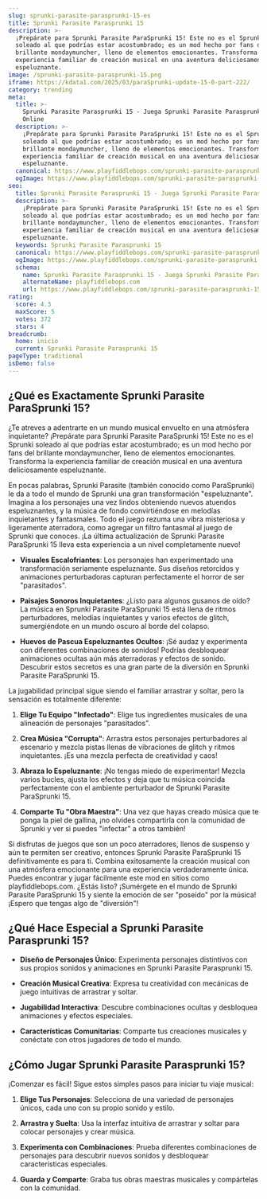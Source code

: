 ```yaml
---
slug: sprunki-parasite-parasprunki-15-es
title: Sprunki Parasite Parasprunki 15
description: >-
  ¡Prepárate para Sprunki Parasite ParaSprunki 15! Este no es el Sprunki
  soleado al que podrías estar acostumbrado; es un mod hecho por fans del
  brillante mondaymuncher, lleno de elementos emocionantes. Transforma la
  experiencia familiar de creación musical en una aventura deliciosamente
  espeluznante.
image: /sprunki-parasite-parasprunki-15.png
iframe: https://kdata1.com/2025/03/paraSprunki-update-15-0-part-222/
category: trending
meta:
  title: >-
    Sprunki Parasite Parasprunki 15 - Juega Sprunki Parasite Parasprunki 15
    Online
  description: >-
    ¡Prepárate para Sprunki Parasite ParaSprunki 15! Este no es el Sprunki
    soleado al que podrías estar acostumbrado; es un mod hecho por fans del
    brillante mondaymuncher, lleno de elementos emocionantes. Transforma la
    experiencia familiar de creación musical en una aventura deliciosamente
    espeluznante.
  canonical: https://www.playfiddlebops.com/sprunki-parasite-parasprunki-15/
  ogImage: https://www.playfiddlebops.com/sprunki-parasite-parasprunki-15.png
seo:
  title: Sprunki Parasite Parasprunki 15 - Juega Sprunki Parasite Parasprunki 15 Online
  description: >-
    ¡Prepárate para Sprunki Parasite ParaSprunki 15! Este no es el Sprunki
    soleado al que podrías estar acostumbrado; es un mod hecho por fans del
    brillante mondaymuncher, lleno de elementos emocionantes. Transforma la
    experiencia familiar de creación musical en una aventura deliciosamente
    espeluznante.
  keywords: Sprunki Parasite Parasprunki 15
  canonical: https://www.playfiddlebops.com/sprunki-parasite-parasprunki-15/
  ogImage: https://www.playfiddlebops.com/sprunki-parasite-parasprunki-15.png
  schema:
    name: Sprunki Parasite Parasprunki 15 - Juega Sprunki Parasite Parasprunki 15 Online
    alternateName: playfiddlebops.com
    url: https://www.playfiddlebops.com/sprunki-parasite-parasprunki-15/
rating:
  score: 4.3
  maxScore: 5
  votes: 372
  stars: 4
breadcrumb:
  home: inicio
  current: Sprunki Parasite Parasprunki 15
pageType: traditional
isDemo: false
---
```


## ¿Qué es Exactamente Sprunki Parasite ParaSprunki 15?

¿Te atreves a adentrarte en un mundo musical envuelto en una atmósfera inquietante? ¡Prepárate para Sprunki Parasite ParaSprunki 15! Este no es el Sprunki soleado al que podrías estar acostumbrado; es un mod hecho por fans del brillante mondaymuncher, lleno de elementos emocionantes. Transforma la experiencia familiar de creación musical en una aventura deliciosamente espeluznante.

En pocas palabras, Sprunki Parasite (también conocido como ParaSprunki) le da a todo el mundo de Sprunki una gran transformación "espeluznante". Imagina a los personajes una vez lindos obteniendo nuevos atuendos espeluznantes, y la música de fondo convirtiéndose en melodías inquietantes y fantasmales. Todo el juego rezuma una vibra misteriosa y ligeramente aterradora, como agregar un filtro fantasmal al juego de Sprunki que conoces. ¡La última actualización de Sprunki Parasite ParaSprunki 15 lleva esta experiencia a un nivel completamente nuevo!

- **Visuales Escalofriantes**: Los personajes han experimentado una transformación seriamente espeluznante. Sus diseños retorcidos y animaciones perturbadoras capturan perfectamente el horror de ser "parasitados".

- **Paisajes Sonoros Inquietantes**: ¿Listo para algunos gusanos de oído? La música en Sprunki Parasite ParaSprunki 15 está llena de ritmos perturbadores, melodías inquietantes y varios efectos de glitch, sumergiéndote en un mundo oscuro al borde del colapso.

- **Huevos de Pascua Espeluznantes Ocultos**: ¡Sé audaz y experimenta con diferentes combinaciones de sonidos! Podrías desbloquear animaciones ocultas aún más aterradoras y efectos de sonido. Descubrir estos secretos es una gran parte de la diversión en Sprunki Parasite ParaSprunki 15.

La jugabilidad principal sigue siendo el familiar arrastrar y soltar, pero la sensación es totalmente diferente:

1. **Elige Tu Equipo "Infectado"**: Elige tus ingredientes musicales de una alineación de personajes "parasitados".

1. **Crea Música "Corrupta"**: Arrastra estos personajes perturbadores al escenario y mezcla pistas llenas de vibraciones de glitch y ritmos inquietantes. ¡Es una mezcla perfecta de creatividad y caos!

1. **Abraza lo Espeluznante**: ¡No tengas miedo de experimentar! Mezcla varios bucles, ajusta los efectos y deja que tu música coincida perfectamente con el ambiente perturbador de Sprunki Parasite ParaSprunki 15.

1. **Comparte Tu "Obra Maestra"**: Una vez que hayas creado música que te ponga la piel de gallina, ¡no olvides compartirla con la comunidad de Sprunki y ver si puedes "infectar" a otros también!

Si disfrutas de juegos que son un poco aterradores, llenos de suspenso y aún te permiten ser creativo, entonces Sprunki Parasite ParaSprunki 15 definitivamente es para ti. Combina exitosamente la creación musical con una atmósfera emocionante para una experiencia verdaderamente única. Puedes encontrar y jugar fácilmente este mod en sitios como playfiddlebops.com. ¿Estás listo? ¡Sumérgete en el mundo de Sprunki Parasite ParaSprunki 15 y siente la emoción de ser "poseído" por la música! ¡Espero que tengas algo de "diversión"!

## ¿Qué Hace Especial a Sprunki Parasite Parasprunki 15?

- **Diseño de Personajes Único**: Experimenta personajes distintivos con sus propios sonidos y animaciones en Sprunki Parasite Parasprunki 15.

- **Creación Musical Creativa**: Expresa tu creatividad con mecánicas de juego intuitivas de arrastrar y soltar.

- **Jugabilidad Interactiva**: Descubre combinaciones ocultas y desbloquea animaciones y efectos especiales.

- **Características Comunitarias**: Comparte tus creaciones musicales y conéctate con otros jugadores de todo el mundo.

## ¿Cómo Jugar Sprunki Parasite Parasprunki 15?

¡Comenzar es fácil! Sigue estos simples pasos para iniciar tu viaje musical:

1. **Elige Tus Personajes**: Selecciona de una variedad de personajes únicos, cada uno con su propio sonido y estilo.

1. **Arrastra y Suelta**: Usa la interfaz intuitiva de arrastrar y soltar para colocar personajes y crear música.

1. **Experimenta con Combinaciones**: Prueba diferentes combinaciones de personajes para descubrir nuevos sonidos y desbloquear características especiales.

1. **Guarda y Comparte**: Graba tus obras maestras musicales y compártelas con la comunidad.